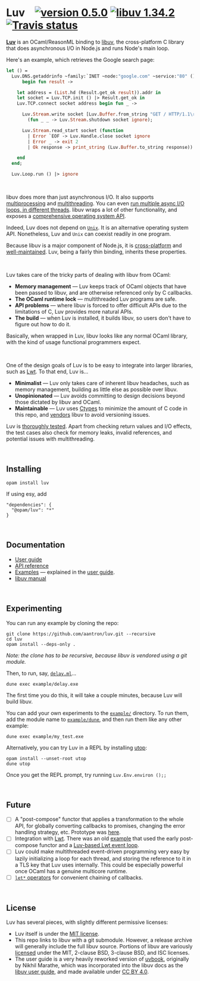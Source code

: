 # Luv &nbsp;&nbsp; [![version 0.5.0][version]][releases] [![libuv 1.34.2][libuv-version]][libuv-releases] [![Travis status][travis-img]][travis]

[releases]: https://github.com/aantron/luv/releases
[version]: https://img.shields.io/badge/version-0.5.0-blue.svg
[libuv-releases]: https://github.com/libuv/libuv/releases
[libuv-version]: https://img.shields.io/badge/libuv-1.34.2-blue.svg
[travis]: https://travis-ci.org/aantron/luv
[travis-img]: https://img.shields.io/travis/aantron/luv/master.svg?label=travis

[**Luv**][luv] is an OCaml/ReasonML binding to [libuv][libuv], the
cross-platform C library that does asynchronous I/O in Node.js and runs Node's
main loop.

Here's an example, which retrieves the Google search page:

```ocaml
let () =
  Luv.DNS.getaddrinfo ~family:`INET ~node:"google.com" ~service:"80" ()
      begin fun result ->

    let address = (List.hd (Result.get_ok result)).addr in
    let socket = Luv.TCP.init () |> Result.get_ok in
    Luv.TCP.connect socket address begin fun _ ->

      Luv.Stream.write socket [Luv.Buffer.from_string "GET / HTTP/1.1\r\n\r\n"]
        (fun _ _ -> Luv.Stream.shutdown socket ignore);

      Luv.Stream.read_start socket (function
        | Error `EOF -> Luv.Handle.close socket ignore
        | Error _ -> exit 2
        | Ok response -> print_string (Luv.Buffer.to_string response))

    end
  end;

  Luv.Loop.run () |> ignore
```

<br/>

libuv does more than just asynchronous I/O. It also supports
[multiprocessing][processes] and [multithreading][threads]. You can even [run
multiple async I/O loops, in different threads][loops]. libuv wraps a lot of
other functionality, and exposes a [comprehensive operating system API][api].

Indeed, Luv does not depend on [`Unix`][unix]. It is an alternative operating
system API. Nonetheless, Luv and `Unix` can coexist readily in one program.

Because libuv is a major component of Node.js, it is
[cross-platform][platforms] and [well-maintained][maintainers]. Luv, being a
fairly thin binding, inherits these properties.

<br/>

Luv takes care of the tricky parts of dealing with libuv from OCaml:

- **Memory management** &mdash; Luv keeps track of OCaml objects that have been
  passed to libuv, and are otherwise referenced only by C callbacks.
- **The OCaml runtime lock** &mdash; multithreaded Luv programs are safe.
- **API problems** &mdash; where libuv is forced to offer difficult APIs due to
  the limitations of C, Luv provides more natural APIs.
- **The build** &mdash; when Luv is installed, it builds libuv, so users don't
  have to figure out how to do it.

Basically, when wrapped in Luv, libuv looks like any normal OCaml library, with
the kind of usage functional programmers expect.

<br/>

One of the design goals of Luv is to be easy to integrate into larger libraries,
such as [Lwt][lwt]. To that end, Luv is...

- **Minimalist** &mdash; Luv only takes care of inherent libuv headaches, such
  as memory management, building as little else as possible over libuv.
- **Unopinionated** &mdash; Luv avoids committing to design decisions beyond
  those dictated by libuv and OCaml.
- **Maintainable** &mdash; Luv uses [Ctypes][ctypes] to minimize the amount of C
  code in this repo, and [vendors][vendor] libuv to avoid versioning issues.

Luv is [thoroughly tested][tests]. Apart from checking return values and I/O
effects, the test cases also check for memory leaks, invalid references, and
potential issues with multithreading.

<br/>

## Installing

```
opam install luv
```

If using esy, add

```
"dependencies": {
  "@opam/luv": "*"
}
```

<br/>

## Documentation

- [User guide][guide]
- [API reference][api]
- [Examples][examples] &mdash; explained in the [user guide][guide].
- [libuv manual][libuv-docs]

<br/>

## Experimenting

You can run any example by cloning the repo:

```
git clone https://github.com/aantron/luv.git --recursive
cd luv
opam install --deps-only .
```

*Note: the clone *has* to be recursive, because libuv is vendored using a git
module.*

Then, to run, say, [`delay.ml`][delay.ml]...

```
dune exec example/delay.exe
```

The first time you do this, it will take a couple minutes, because Luv will
build libuv.

You can add your own experiments to the [`example/`][examples] directory. To run
them, add the module name to [`example/dune`][example/dune], and then run them
like any other example:

```
dune exec example/my_test.exe
```

Alternatively, you can try Luv in a REPL by installing [utop][utop]:

```
opam install --unset-root utop
dune utop
```

Once you get the REPL prompt, try running `Luv.Env.environ ();;`

<br/>

## Future

- [ ] A "post-compose" functor that applies a transformation to the whole API,
for globally converting callbacks to promises, changing the error handling
strategy, etc. Prototype was [here][postcompose].
- [ ] Integration with [Lwt][lwt]. There was an old [example][lwt-integration]
that used the early post-compose functor and a [Luv-based Lwt event
loop][lwt-loop].
- [ ] Luv could make multithreaded event-driven programming very easy by lazily
initializing a loop for each thread, and storing the reference to it in a TLS
key that Luv uses internally. This could be especially powerful once OCaml has a
genuine multicore runtime.
- [ ] [`let*` operators][let] for convenient chaining of callbacks.

<br/>

## License

Luv has several pieces, with slightly different permissive licenses:

- Luv itself is under the [MIT license][license].
- This repo links to libuv with a git submodule. However, a release archive will
  generally include the full libuv source. Portions of libuv are variously
  [licensed][libuv-license] under the MIT, 2-clause BSD, 3-clause BSD, and ISC
  licenses.
- The user guide is a very heavily reworked version of [uvbook][uvbook],
  originally by Nikhil Marathe, which was incorporated into the libuv docs as
  the [libuv user guide][libuv-guide], and made available under
  [CC BY 4.0][guide-license].

[luv]: https://github.com/aantron/luv
[libuv]: https://github.com/libuv/libuv
[platforms]: https://github.com/libuv/libuv/blob/master/SUPPORTED_PLATFORMS.md#readme
[maintainers]: https://github.com/libuv/libuv/blob/master/MAINTAINERS.md#readme
[ctypes]: https://github.com/ocamllabs/ocaml-ctypes#readme
[vendor]: https://github.com/aantron/luv/tree/master/src/c/vendor
[tests]: https://github.com/aantron/luv/tree/master/test
[guide]: https://aantron.github.io/luv/
[api]: https://aantron.github.io/luv/luv/index.html#api-reference
[examples]: https://github.com/aantron/luv/tree/master/example
[libuv-docs]: http://docs.libuv.org/en/v1.x/
[experiment]: https://aantron.github.io/luv/introduction.html
[lwt]: https://github.com/ocsigen/lwt#readme
[license]: https://github.com/aantron/luv/blob/master/LICENSE.md
[libuv-license]: https://github.com/libuv/libuv/blob/v1.x/LICENSE
[uvbook]: https://github.com/nikhilm/uvbook
[libuv-guide]: http://docs.libuv.org/en/v1.x/guide.html
[guide-license]: https://github.com/aantron/luv/blob/master/docs/LICENSE
[processes]: https://aantron.github.io/luv/processes.html
[threads]: https://aantron.github.io/luv/threads.html
[loops]: https://aantron.github.io/luv/threads.html#multiple-event-loops
[unix]: https://caml.inria.fr/pub/docs/manual-ocaml/libref/Unix.html
[delay.ml]: https://github.com/aantron/luv/blob/master/example/delay.ml
[example/dune]: https://github.com/aantron/luv/blob/master/example/dune
[utop]: https://github.com/ocaml-community/utop
[postcompose]: https://github.com/aantron/luv/blob/0eae7f30ef99157bda77c62e0cb82169410de583/src/promisify_signatures.ml
[lwt-integration]: https://github.com/aantron/luv/blob/0eae7f30ef99157bda77c62e0cb82169410de583/example/http_get_lwt/http_get_lwt.ml
[lwt-loop]: https://github.com/aantron/luv/blob/0eae7f30ef99157bda77c62e0cb82169410de583/src/lwt/luv_lwt.ml
[let]: https://github.com/aantron/luv/blob/0eae7f30ef99157bda77c62e0cb82169410de583/src/syntax/syntax.mli#L6-L15
